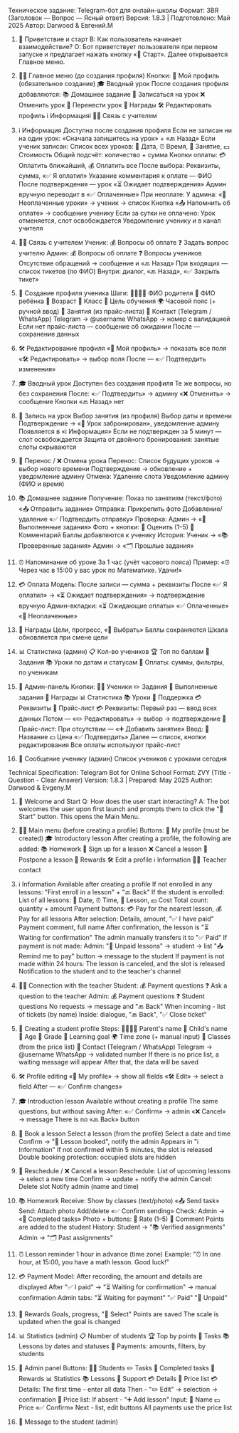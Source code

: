 
Техническое задание: Telegram-бот для онлайн-школы Формат: ЗВЯ (Заголовок — Вопрос — Ясный ответ) Версия: 1.8.3 | Подготовлено: Май 2025 Автор: Darwood & Евгений.М

1. 🚀 Приветствие и старт
В: Как пользователь начинает взаимодействие? О: Бот приветствует пользователя при первом запуске и предлагает нажать кнопку «🚀 Старт». Далее открывается Главное меню.

2. 🧑‍🎓 Главное меню (до создания профиля)
Кнопки:
👤 Мой профиль (обязательное создание)
🎓 Вводный урок
После создания профиля добавляются:
📚 Домашнее задание
📝 Записаться на урок
❌ Отменить урок
🔁 Перенести урок
🏅 Награды
🛠️ Редактировать профиль
ℹ️ Информацияi
🧑‍🏫 Связь с учителем

3. ℹ️ Информация
Доступна после создания профиля
Если не записан ни на один урок: «Сначала запишитесь на урок» + «🔙 Назад»
Если ученик записан:
Список всех уроков: 📆 Дата, ⏰ Время, 📘 Занятие, 💵 Стоимость
Общий подсчёт: количество + сумма
Кнопки оплаты: 💳 Оплатить ближайший, 💰 Оплатить все
После выбора:
Реквизиты, сумма, «✅ Я оплатил»
Указание комментария к оплате — ФИО
После подтверждения — урок «⏳ Ожидает подтверждения»
Админ вручную переводит в «✅ Оплаченные»
При неоплате:
У админа: «📌 Неоплаченные уроки» → ученик → список
Кнопка «📤 Напомнить об оплате» → сообщение ученику
Если за сутки не оплачено:
Урок отменяется, слот освобождается
Уведомление ученику и в канал учителя

4. 🧑‍🏫 Связь с учителем
Ученик:
💰 Вопросы об оплате
❓ Задать вопрос учителю
Админ:
💰 Вопросы об оплате
❓ Вопросы учеников
Отсутствие обращений → сообщение и «🔙 Назад»
При входящих — список тикетов (по ФИО)
Внутри: диалог, «🔙 Назад», «✅ Закрыть тикет»

5. 🧾 Создание профиля ученика
Шаги:
👨‍👩‍👧‍👦 ФИО родителя
🧒 ФИО ребёнка
🎂 Возраст
🏫 Класс
🎯 Цель обучения
🌍 Часовой пояс (+ ручной ввод)
📘 Занятия (из прайс-листа)
📱 Контакт (Telegram / WhatsApp)
Telegram → @username
WhatsApp → номер с валидацией
Если нет прайс-листа — сообщение об ожидании
После — сохранение данных

6. 🛠️ Редактирование профиля
«👤 Мой профиль» → показать все поля
«🛠️ Редактировать» → выбор поля
После — «✅ Подтвердить изменения»

7. 🎓 Вводный урок
Доступен без создания профиля
Те же вопросы, но без сохранения
После:
«✅ Подтвердить» → админу
«❌ Отменить» → сообщение
Кнопки «🔙 Назад» нет

8. 📝 Запись на урок
Выбор занятия (из профиля)
Выбор даты и времени
Подтверждение → «📌 Урок забронирован», уведомление админу
Появляется в «ℹ️ Информация»
Если не подтвержден за 5 минут — слот освобождается
Защита от двойного бронирования: занятые слоты скрываются

9. 🔁 Перенос / ❌ Отмена урока
Перенос:
Список будущих уроков → выбор нового времени
Подтверждение → обновление + уведомление админу
Отмена:
Удаление слота
Уведомление админу (ФИО и время)

10. 📚 Домашнее задание
Получение:
Показ по занятиям (текст/фото)
«📤 Отправить задание»
Отправка:
Прикрепить фото
Добавление/удаление
«✅ Подтвердить отправку»
Проверка:
Админ → «📩 Выполненные задания»
Фото + кнопки:
🎯 Оценить (1–5)
💬 Комментарий
Баллы добавляются к ученику
История:
Ученик → «📚 Проверенные задания»
Админ → «🗂️ Прошлые задания»

11. ⏰ Напоминание об уроке
За 1 час (учёт часового пояса)
Пример: «⏰ Через час в 15:00 у вас урок по Математике. Удачи!»

12. 💳 Оплата
Модель:
После записи — сумма + реквизиты
После «✅ Я оплатил» → «⏳ Ожидает подтверждения» → подтверждение вручную
Админ-вкладки:
«⏳ Ожидающие оплаты»
«✅ Оплаченные»
«📌 Неоплаченные»

13. 🏅 Награды
Цели, прогресс, «🎯 Выбрать»
Баллы сохраняются
Шкала обновляется при смене цели

14. 📊 Статистика (админ)
📋 Кол-во учеников
🏆 Топ по баллам
📩 Задания
📚 Уроки по датам и статусам
💸 Оплаты: суммы, фильтры, по ученикам

15. 🧰 Админ-панель
Кнопки:
👩‍🎓 Ученики
✏️ Задания
📩 Выполненные задания
🏅 Награды
📊 Статистика
📚 Уроки
🛟 Поддержка
💳 Реквизиты
📄 Прайс-лист
💳 Реквизиты:
Первый раз — ввод всех данных
Потом — «✏️ Редактировать» → выбор → подтверждение
📄 Прайс-лист:
При отсутствии — «➕ Добавить занятие»
Ввод:
📝 Название
💵 Цена
«✅ Подтвердить»
Далее — список, кнопки редактирования
Все оплаты используют прайс-лист

16. 📨 Сообщение ученику (админ)
Список учеников с уроками сегодня


Technical Specification: Telegram Bot for Online School Format: ZVY (Title - Question - Clear Answer) Version: 1.8.3 | Prepared: May 2025 Author: Darwood & Evgeny.M

1. 🚀 Welcome and Start
Q: How does the user start interacting? A: The bot welcomes the user upon first launch and prompts them to click the "🚀 Start" button. This opens the Main Menu.

2. 🧑‍🎓 Main menu (before creating a profile)
Buttons:
👤 My profile (must be created)
🎓 Introductory lesson
After creating a profile, the following are added:
📚 Homework
📝 Sign up for a lesson
❌ Cancel a lesson
🔁 Postpone a lesson
🏅 Rewards
🛠️ Edit a profile
ℹ️ Information
🧑‍🏫 Teacher contact

3. ℹ️ Information
Available after creating a profile
If not enrolled in any lessons: "First enroll in a lesson" + "🔙 Back"
If the student is enrolled:
List of all lessons: 📆 Date, ⏰ Time, 📘 Lesson, 💵 Cost
Total count: quantity + amount
Payment buttons: 💳 Pay for the nearest lesson, 💰 Pay for all lessons
After selection:
Details, amount, "✅ I have paid"
 Payment comment, full name
 After confirmation, the lesson is "⏳ Waiting for confirmation"
The admin manually transfers it to "✅ Paid"
If payment is not made:
Admin: "📌 Unpaid lessons" → student → list
 "📤 Remind me to pay" button → message to the student
 If payment is not made within 24 hours:
 The lesson is canceled, and the slot is released
 Notification to the student and to the teacher's channel

4. 🧑‍🏫 Connection with the teacher
Student:
💰 Payment questions
❓ Ask a question to the teacher
Admin:
💰 Payment questions
❓ Student questions
No requests → message and "🔙 Back"
When incoming - list of tickets (by name)
Inside: dialogue, "🔙 Back", "✅ Close ticket"

5. 🧾 Creating a student profile
Steps:
👨‍👩‍👧‍👦 Parent's name
🧒 Child's name
🎂 Age
🏫 Grade
🎯 Learning goal
🌍 Time zone (+ manual input)
📘 Classes (from the price list)
📱 Contact (Telegram / WhatsApp)
Telegram → @username
WhatsApp → validated number
If there is no price list, a waiting message will appear
After that, the data will be saved

6. 🛠️ Profile editing
«👤 My profile» → show all fields
«🛠️ Edit» → select a field
After — «✅ Confirm changes»

7. 🎓 Introduction lesson
Available without creating a profile
The same questions, but without saving
After:
«✅ Confirm» → admin
«❌ Cancel» → message
There is no «🔙 Back» button

8. 📝 Book a lesson
Select a lesson (from the profile)
Select a date and time
Confirm → "📌 Lesson booked", notify the admin
Appears in "ℹ️ Information"
If not confirmed within 5 minutes, the slot is released
Double booking protection: occupied slots are hidden

9. 🔁 Reschedule / ❌ Cancel a lesson
Reschedule:
List of upcoming lessons → select a new time
Confirm → update + notify the admin
Cancel:
Delete slot
Notify admin (name and time)

10. 📚 Homework
Receive:
Show by classes (text/photo)
«📤 Send task»
Send:
Attach photo
Add/delete
«✅ Confirm sending»
Check:
Admin → «📩 Completed tasks»
Photo + buttons:
🎯 Rate (1–5)
💬 Comment
Points are added to the student
History:
Student → "📚 Verified assignments"
Admin → "🗂️ Past assignments"

11. ⏰ Lesson reminder
1 hour in advance (time zone)
Example: "⏰ In one hour, at 15:00, you have a math lesson. Good luck!"

12. 💳 Payment
Model:
After recording, the amount and details are displayed
After "✅ I paid" → "⏳ Waiting for confirmation" → manual confirmation
Admin tabs:
"⏳ Waiting for payment"
"✅ Paid"
"📌 Unpaid"

13. 🏅 Rewards
Goals, progress, "🎯 Select"
Points are saved
The scale is updated when the goal is changed

14. 📊 Statistics (admin)
📋 Number of students
🏆 Top by points
📩 Tasks
📚 Lessons by dates and statuses
💸 Payments: amounts, filters, by students

15. 🧰 Admin panel
Buttons:
👩‍🎓 Students
✏️ Tasks
📩 Completed tasks
🏅 Rewards
📊 Statistics
📚 Lessons
🛟 Support
💳 Details
📄 Price list
💳 Details:
The first time - enter all data
Then - "✏️ Edit" → selection → confirmation
📄 Price list:
If absent - "➕ Add lesson"
Input:
📝 Name
💵 Price
«✅ Confirm»
Next - list, edit buttons
All payments use the price list

16. 📨 Message to the student (admin)

